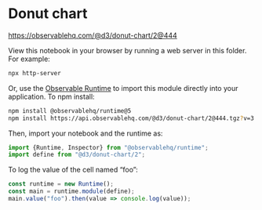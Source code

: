 # Donut chart

https://observablehq.com/@d3/donut-chart/2@444

View this notebook in your browser by running a web server in this folder. For
example:

~~~sh
npx http-server
~~~

Or, use the [Observable Runtime](https://github.com/observablehq/runtime) to
import this module directly into your application. To npm install:

~~~sh
npm install @observablehq/runtime@5
npm install https://api.observablehq.com/@d3/donut-chart/2@444.tgz?v=3
~~~

Then, import your notebook and the runtime as:

~~~js
import {Runtime, Inspector} from "@observablehq/runtime";
import define from "@d3/donut-chart/2";
~~~

To log the value of the cell named “foo”:

~~~js
const runtime = new Runtime();
const main = runtime.module(define);
main.value("foo").then(value => console.log(value));
~~~
